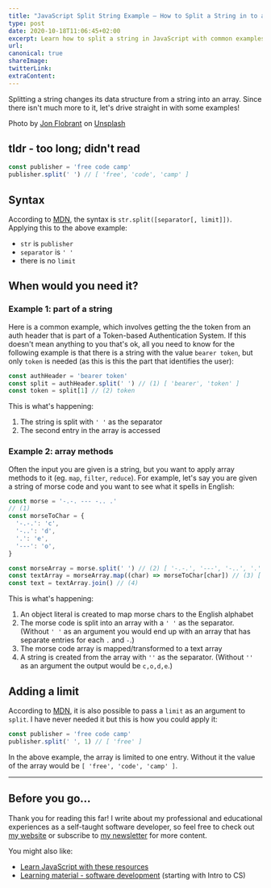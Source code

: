 ```yaml
---
title: "JavaScript Split String Example – How to Split a String in to an Array in JS"
type: post
date: 2020-10-18T11:06:45+02:00
excerpt: Learn how to split a string in JavaScript with common examples
url: 
canonical: true
shareImage:
twitterLink:
extraContent:
---
```


<!--more-->
<!-- og:description -->

Splitting a string changes its data structure from a string into an array. Since there isn't much more to it, let's drive straight in with some examples!

<!-- TODO: -->
<span>Photo by <a href="https://unsplash.com/@jonflobrant?utm_source=unsplash&amp;utm_medium=referral&amp;utm_content=creditCopyText">Jon Flobrant</a> on <a href="https://unsplash.com/s/photos/river?utm_source=unsplash&amp;utm_medium=referral&amp;utm_content=creditCopyText">Unsplash</a></span>

## tldr - too long; didn't read

```javascript
const publisher = 'free code camp'
publisher.split(' ') // [ 'free', 'code', 'camp' ]
```

## Syntax

According to [MDN](https://developer.mozilla.org/en-US/docs/Web/JavaScript/Reference/Global_Objects/String/split), the syntax is `str.split([separator[, limit]])`. Applying this to the above example:

- `str` is `publisher`
- `separator` is `' '`
- there is no `limit`

## When would you need it?

### Example 1: part of a string

Here is a common example, which involves getting the the token from an auth header that is part of a Token-based Authentication System. If this doesn't mean anything to you that's ok, all you need to know for the following example is that there is a string with the value `bearer token`, but only `token` is needed (as this is this the part that identifies the user):

```javascript
const authHeader = 'bearer token'
const split = authHeader.split(' ') // (1) [ 'bearer', 'token' ]
const token = split[1] // (2) token
```

This is what's happening:

1. The string is split with `' '` as the separator
1. The second entry in the array is accessed

### Example 2: array methods

Often the input you are given is a string, but you want to apply array methods to it (eg. `map`, `filter`, `reduce`). For example, let's say you are given a string of morse code and you want to see what it spells in English:

```javascript
const morse = '-.-. --- -.. .'
// (1)
const morseToChar = {
  '-.-.': 'c',
  '-..': 'd',
  '.': 'e',
  '---': 'o',
}

const morseArray = morse.split(' ') // (2) [ '-.-.', '---', '-..', '.' ]
const textArray = morseArray.map((char) => morseToChar[char]) // (3) [ 'c', 'o', 'd', 'e' ]
const text = textArray.join() // (4)
```

This is what's happening:

1. An object literal is created to map morse chars to the English alphabet
1. The morse code is split into an array with a `' '` as the separator. (Without `' '` as an argument you would end up with an array that has separate entries for each `.` and `-`.)
1. The morse code array is mapped/transformed to a text array
1. A string is created from the array with `''` as the separator. (Without `''` as an argument the output would be `c,o,d,e`.)

## Adding a limit

According to [MDN](https://developer.mozilla.org/en-US/docs/Web/JavaScript/Reference/Global_Objects/String/split), it is also possible to pass a `limit` as an argument to `split`. I have never needed it but this is how you could apply it:

```javascript
const publisher = 'free code camp'
publisher.split(' ', 1) // [ 'free' ]
```

In the above example, the array is limited to one entry. Without it the value of the array would be `[ 'free', 'code', 'camp' ]`.

---

## Before you go…

Thank you for reading this far! I write about my professional and educational experiences as a self-taught software developer, so feel free to check out [my website](https://learnitmyway.com/) or subscribe to [my newsletter](https://learnitmyway.com/newsletter) for more content.

You might also like:

- [Learn JavaScript with these resources](https://learnitmyway.com/learn-javascript-with-these-resources/)
- [Learning material - software development](https://www.learnitmyway.com/2016/11/11/learning-material-software-development/) (starting with Intro to CS)